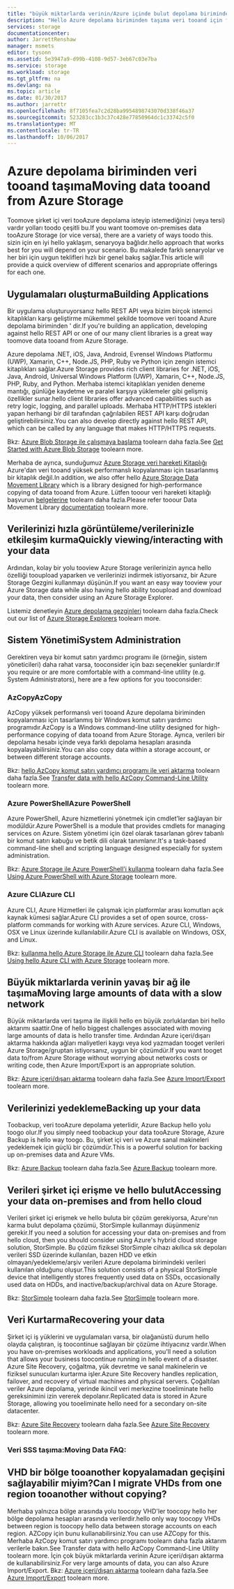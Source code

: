 ```yaml
---
title: "büyük miktarlarda verinin/Azure içinde bulut depolama biriminden aaaMoving | Microsoft Docs"
description: "Hello Azure depolama biriminden taşıma veri tooand için farklı yöntemler genel bakış."
services: storage
documentationcenter: 
author: JarrettRenshaw
manager: msmets
editor: tysonn
ms.assetid: 5e3947a9-d99b-4108-9d57-3eb67c03e7ba
ms.service: storage
ms.workload: storage
ms.tgt_pltfrm: na
ms.devlang: na
ms.topic: article
ms.date: 01/30/2017
ms.author: jarrettr
ms.openlocfilehash: 8f7105fea7c2d28ba9954898743070d338f46a37
ms.sourcegitcommit: 523283cc1b3c37c428e77850964dc1c33742c5f0
ms.translationtype: MT
ms.contentlocale: tr-TR
ms.lasthandoff: 10/06/2017
---
```

# <a name="moving-data-tooand-from-azure-storage"></a><span data-ttu-id="83516-103">Azure depolama biriminden veri tooand taşıma</span><span class="sxs-lookup"><span data-stu-id="83516-103">Moving data tooand from Azure Storage</span></span>
<span data-ttu-id="83516-104">Toomove şirket içi veri tooAzure depolama isteyip istemediğinizi (veya tersi) vardır yolları toodo çeşitli bu.</span><span class="sxs-lookup"><span data-stu-id="83516-104">If you want toomove on-premises data tooAzure Storage (or vice versa), there are a variety of ways toodo this.</span></span> <span data-ttu-id="83516-105">sizin için en iyi hello yaklaşım, senaryoya bağlıdır.</span><span class="sxs-lookup"><span data-stu-id="83516-105">hello approach that works best for you will depend on your scenario.</span></span> <span data-ttu-id="83516-106">Bu makalede farklı senaryolar ve her biri için uygun teklifleri hızlı bir genel bakış sağlar.</span><span class="sxs-lookup"><span data-stu-id="83516-106">This article will provide a quick overview of different scenarios and appropriate offerings for each one.</span></span>

## <a name="building-applications"></a><span data-ttu-id="83516-107">Uygulamaları oluşturma</span><span class="sxs-lookup"><span data-stu-id="83516-107">Building Applications</span></span>
<span data-ttu-id="83516-108">Bir uygulama oluşturuyorsanız hello REST API veya bizim birçok istemci kitaplıkları karşı geliştirme mükemmel şekilde toomove veri tooand Azure depolama biriminden ' dir.</span><span class="sxs-lookup"><span data-stu-id="83516-108">If you're building an application, developing against hello REST API or one of our many client libraries is a great way toomove data tooand from Azure Storage.</span></span>

<span data-ttu-id="83516-109">Azure depolama .NET, iOS, Java, Android, Evrensel Windows Platformu (UWP), Xamarin, C++, Node.JS, PHP, Ruby ve Python için zengin istemci kitaplıkları sağlar.</span><span class="sxs-lookup"><span data-stu-id="83516-109">Azure Storage provides rich client libraries for .NET, iOS, Java, Android, Universal Windows Platform (UWP), Xamarin, C++, Node.JS, PHP, Ruby, and Python.</span></span> <span data-ttu-id="83516-110">Merhaba istemci kitaplıkları yeniden deneme mantığı, günlüğe kaydetme ve paralel karşıya yüklemeler gibi gelişmiş özellikler sunar.</span><span class="sxs-lookup"><span data-stu-id="83516-110">hello client libraries offer advanced capabilities such as retry logic, logging, and parallel uploads.</span></span> <span data-ttu-id="83516-111">Merhaba HTTP/HTTPS istekleri yapan herhangi bir dil tarafından çağrılabilen REST API karşı doğrudan geliştirebilirsiniz.</span><span class="sxs-lookup"><span data-stu-id="83516-111">You can also develop directly against hello REST API, which can be called by any language that makes HTTP/HTTPS requests.</span></span>

<span data-ttu-id="83516-112">Bkz: [Azure Blob Storage ile çalışmaya başlama](storage-dotnet-how-to-use-blobs.md) toolearn daha fazla.</span><span class="sxs-lookup"><span data-stu-id="83516-112">See [Get Started with Azure Blob Storage](storage-dotnet-how-to-use-blobs.md) toolearn more.</span></span>

<span data-ttu-id="83516-113">Merhaba de ayrıca, sunduğumuz [Azure Storage veri hareketi Kitaplığı](https://www.nuget.org/packages/Microsoft.Azure.Storage.DataMovement) Azure'dan veri tooand yüksek performanslı kopyalanması için tasarlanmış bir kitaplık değil.</span><span class="sxs-lookup"><span data-stu-id="83516-113">In addition, we also offer hello [Azure Storage Data Movement Library](https://www.nuget.org/packages/Microsoft.Azure.Storage.DataMovement) which is a library designed for high-performance copying of data tooand from Azure.</span></span> <span data-ttu-id="83516-114">Lütfen tooour veri hareketi kitaplığı başvurun [belgelerine](https://github.com/Azure/azure-storage-net-data-movement) toolearn daha fazla.</span><span class="sxs-lookup"><span data-stu-id="83516-114">Please refer tooour Data Movement Library [documentation](https://github.com/Azure/azure-storage-net-data-movement) toolearn more.</span></span> 

## <a name="quickly-viewinginteracting-with-your-data"></a><span data-ttu-id="83516-115">Verilerinizi hızla görüntüleme/verilerinizle etkileşim kurma</span><span class="sxs-lookup"><span data-stu-id="83516-115">Quickly viewing/interacting with your data</span></span>
<span data-ttu-id="83516-116">Ardından, kolay bir yolu tooview Azure Storage verilerinizin ayrıca hello özelliği tooupload yaparken ve verilerinizi indirmek istiyorsanız, bir Azure Storage Gezgini kullanmayı düşünün.</span><span class="sxs-lookup"><span data-stu-id="83516-116">If you want an easy way tooview your Azure Storage data while also having hello ability tooupload and download your data, then consider using an Azure Storage Explorer.</span></span>

<span data-ttu-id="83516-117">Listemiz denetleyin [Azure depolama gezginleri](storage-explorers.md) toolearn daha fazla.</span><span class="sxs-lookup"><span data-stu-id="83516-117">Check out our list of [Azure Storage Explorers](storage-explorers.md) toolearn more.</span></span>

## <a name="system-administration"></a><span data-ttu-id="83516-118">Sistem Yönetimi</span><span class="sxs-lookup"><span data-stu-id="83516-118">System Administration</span></span>
<span data-ttu-id="83516-119">Gerektiren veya bir komut satırı yardımcı programı ile (örneğin, sistem yöneticileri) daha rahat varsa, tooconsider için bazı seçenekler şunlardır:</span><span class="sxs-lookup"><span data-stu-id="83516-119">If you require or are more comfortable with a command-line utility (e.g. System Administrators), here are a few options for you tooconsider:</span></span>

### <a name="azcopy"></a><span data-ttu-id="83516-120">AzCopy</span><span class="sxs-lookup"><span data-stu-id="83516-120">AzCopy</span></span>
<span data-ttu-id="83516-121">AzCopy yüksek performanslı veri tooand Azure depolama biriminden kopyalanması için tasarlanmış bir Windows komut satırı yardımcı programıdır.</span><span class="sxs-lookup"><span data-stu-id="83516-121">AzCopy is a Windows command-line utility designed for high-performance copying of data tooand from Azure Storage.</span></span> <span data-ttu-id="83516-122">Ayrıca, verileri bir depolama hesabı içinde veya farklı depolama hesapları arasında kopyalayabilirsiniz.</span><span class="sxs-lookup"><span data-stu-id="83516-122">You can also copy data within a storage account, or between different storage accounts.</span></span>

<span data-ttu-id="83516-123">Bkz: [hello AzCopy komut satırı yardımcı programı ile veri aktarma](storage-use-azcopy.md) toolearn daha fazla.</span><span class="sxs-lookup"><span data-stu-id="83516-123">See [Transfer data with hello AzCopy Command-Line Utility](storage-use-azcopy.md) toolearn more.</span></span>

### <a name="azure-powershell"></a><span data-ttu-id="83516-124">Azure PowerShell</span><span class="sxs-lookup"><span data-stu-id="83516-124">Azure PowerShell</span></span>
<span data-ttu-id="83516-125">Azure PowerShell, Azure hizmetlerini yönetmek için cmdlet’ler sağlayan bir modüldür.</span><span class="sxs-lookup"><span data-stu-id="83516-125">Azure PowerShell is a module that provides cmdlets for managing services on Azure.</span></span> <span data-ttu-id="83516-126">Sistem yönetimi için özel olarak tasarlanan görev tabanlı bir komut satırı kabuğu ve betik dili olarak tanımlanır.</span><span class="sxs-lookup"><span data-stu-id="83516-126">It's a task-based command-line shell and scripting language designed especially for system administration.</span></span>

<span data-ttu-id="83516-127">Bkz: [Azure Storage ile Azure PowerShell'i kullanma](storage-powershell-guide-full.md) toolearn daha fazla.</span><span class="sxs-lookup"><span data-stu-id="83516-127">See [Using Azure PowerShell with Azure Storage](storage-powershell-guide-full.md) toolearn more.</span></span>

### <a name="azure-cli"></a><span data-ttu-id="83516-128">Azure CLI</span><span class="sxs-lookup"><span data-stu-id="83516-128">Azure CLI</span></span>
<span data-ttu-id="83516-129">Azure CLI, Azure Hizmetleri ile çalışmak için platformlar arası komutları açık kaynak kümesi sağlar.</span><span class="sxs-lookup"><span data-stu-id="83516-129">Azure CLI provides a set of open source, cross-platform commands for working with Azure services.</span></span> <span data-ttu-id="83516-130">Azure CLI, Windows, OSX ve Linux üzerinde kullanılabilir.</span><span class="sxs-lookup"><span data-stu-id="83516-130">Azure CLI is available on Windows, OSX, and Linux.</span></span>

<span data-ttu-id="83516-131">Bkz: [kullanma hello Azure Storage ile Azure CLI](storage-azure-cli.md) toolearn daha fazla.</span><span class="sxs-lookup"><span data-stu-id="83516-131">See [Using hello Azure CLI with Azure Storage](storage-azure-cli.md) toolearn more.</span></span>

## <a name="moving-large-amounts-of-data-with-a-slow-network"></a><span data-ttu-id="83516-132">Büyük miktarlarda verinin yavaş bir ağ ile taşıma</span><span class="sxs-lookup"><span data-stu-id="83516-132">Moving large amounts of data with a slow network</span></span>
<span data-ttu-id="83516-133">Büyük miktarlarda veri taşıma ile ilişkili hello en büyük zorluklardan biri hello aktarımı saattir.</span><span class="sxs-lookup"><span data-stu-id="83516-133">One of hello biggest challenges associated with moving large amounts of data is hello transfer time.</span></span> <span data-ttu-id="83516-134">Ardından Azure içeri/dışarı aktarma hakkında ağları maliyetleri kaygı veya kod yazmadan tooget verileri Azure Storage/gruptan istiyorsanız, uygun bir çözümdür.</span><span class="sxs-lookup"><span data-stu-id="83516-134">If you want tooget data to/from Azure Storage without worrying about networks costs or writing code, then Azure Import/Export is an appropriate solution.</span></span>

<span data-ttu-id="83516-135">Bkz: [Azure içeri/dışarı aktarma](storage-import-export-service.md) toolearn daha fazla.</span><span class="sxs-lookup"><span data-stu-id="83516-135">See [Azure Import/Export](storage-import-export-service.md) toolearn more.</span></span>

## <a name="backing-up-your-data"></a><span data-ttu-id="83516-136">Verilerinizi yedekleme</span><span class="sxs-lookup"><span data-stu-id="83516-136">Backing up your data</span></span>
<span data-ttu-id="83516-137">Toobackup, veri tooAzure depolama yeterlidir, Azure Backup hello yolu toogo olur.</span><span class="sxs-lookup"><span data-stu-id="83516-137">If you simply need toobackup your data tooAzure Storage, Azure Backup is hello way toogo.</span></span> <span data-ttu-id="83516-138">Bu, şirket içi veri ve Azure sanal makineleri yedeklemek için güçlü bir çözümdür.</span><span class="sxs-lookup"><span data-stu-id="83516-138">This is a powerful solution for backing up on-premises data and Azure VMs.</span></span>

<span data-ttu-id="83516-139">Bkz: [Azure Backup](../backup/backup-introduction-to-azure-backup.md) toolearn daha fazla.</span><span class="sxs-lookup"><span data-stu-id="83516-139">See [Azure Backup](../backup/backup-introduction-to-azure-backup.md) toolearn more.</span></span>

## <a name="accessing-your-data-on-premises-and-from-hello-cloud"></a><span data-ttu-id="83516-140">Verileri şirket içi erişme ve hello bulut</span><span class="sxs-lookup"><span data-stu-id="83516-140">Accessing your data on-premises and from hello cloud</span></span>
<span data-ttu-id="83516-141">Verileri şirket içi erişmek ve hello buluta bir çözüm gerekiyorsa, Azure'nın karma bulut depolama çözümü, StorSimple kullanmayı düşünmeniz gerekir.</span><span class="sxs-lookup"><span data-stu-id="83516-141">If you need a solution for accessing your data on-premises and from hello cloud, then you should consider using Azure's hybrid cloud storage solution, StorSimple.</span></span> <span data-ttu-id="83516-142">Bu çözüm fiziksel StorSimple cihazı akıllıca sık depoları verileri SSD üzerinde kullanılan, bazen HDD ve etkin olmayan/yedekleme/arşiv verileri Azure depolama birimindeki verileri kullanılan olduğunu oluşur.</span><span class="sxs-lookup"><span data-stu-id="83516-142">This solution consists of a physical StorSimple device that intelligently stores frequently used data on SSDs, occasionally used data on HDDs, and inactive/backup/archival data on Azure Storage.</span></span>

<span data-ttu-id="83516-143">Bkz: [StorSimple](../storsimple/storsimple-overview.md) toolearn daha fazla.</span><span class="sxs-lookup"><span data-stu-id="83516-143">See [StorSimple](../storsimple/storsimple-overview.md) toolearn more.</span></span>

## <a name="recovering-your-data"></a><span data-ttu-id="83516-144">Veri Kurtarma</span><span class="sxs-lookup"><span data-stu-id="83516-144">Recovering your data</span></span>
<span data-ttu-id="83516-145">Şirket içi iş yüklerini ve uygulamaları varsa, bir olağanüstü durum hello olayda çalıştıran, iş toocontinue sağlayan bir çözüme ihtiyacınız vardır.</span><span class="sxs-lookup"><span data-stu-id="83516-145">When you have on-premises workloads and applications, you'll need a solution that allows your business toocontinue running in hello event of a disaster.</span></span> <span data-ttu-id="83516-146">Azure Site Recovery, çoğaltma, yük devretme ve sanal makinelerin ve fiziksel sunucuları kurtarma işler.</span><span class="sxs-lookup"><span data-stu-id="83516-146">Azure Site Recovery handles replication, failover, and recovery of virtual machines and physical servers.</span></span> <span data-ttu-id="83516-147">Çoğaltılan veriler Azure depolama, yerinde ikincil veri merkezine tooeliminate hello gereksinimini izin vererek depolanır.</span><span class="sxs-lookup"><span data-stu-id="83516-147">Replicated data is stored in Azure Storage, allowing you tooeliminate hello need for a secondary on-site datacenter.</span></span>

<span data-ttu-id="83516-148">Bkz: [Azure Site Recovery](../site-recovery/site-recovery-overview.md) toolearn daha fazla.</span><span class="sxs-lookup"><span data-stu-id="83516-148">See [Azure Site Recovery](../site-recovery/site-recovery-overview.md) toolearn more.</span></span>
### <a name="moving-data-faq"></a><span data-ttu-id="83516-149">Veri SSS taşıma:</span><span class="sxs-lookup"><span data-stu-id="83516-149">Moving Data FAQ:</span></span>
## <a name="can-i-migrate-vhds-from-one-region-tooanother-without-copying"></a><span data-ttu-id="83516-150">VHD bir bölge tooanother kopyalamadan geçişini sağlayabilir miyim?</span><span class="sxs-lookup"><span data-stu-id="83516-150">Can I migrate VHDs from one region tooanother without copying?</span></span>
<span data-ttu-id="83516-151">Merhaba yalnızca bölge arasında yolu toocopy VHD'ler toocopy hello her bölge depolama hesapları arasında verilerdir.</span><span class="sxs-lookup"><span data-stu-id="83516-151">hello only way toocopy VHDs between region is toocopy hello data between storage accounts on each region.</span></span> <span data-ttu-id="83516-152">AZCopy için bunu kullanabilirsiniz.</span><span class="sxs-lookup"><span data-stu-id="83516-152">You can use AZCopy for this.</span></span> <span data-ttu-id="83516-153">Merhaba AzCopy komut satırı yardımcı programı toolearn daha fazla aktarım verilerle bakın.</span><span class="sxs-lookup"><span data-stu-id="83516-153">See Transfer data with hello AzCopy Command-Line Utility toolearn more.</span></span> <span data-ttu-id="83516-154">İçin çok büyük miktarlarda verinin Azure içeri/dışarı aktarma de kullanabilirsiniz.</span><span class="sxs-lookup"><span data-stu-id="83516-154">For very large amounts of data, you can also Azure Import/Export.</span></span> <span data-ttu-id="83516-155">Bkz: [Azure içeri/dışarı aktarma](https://docs.microsoft.com/en-us/azure/storage/storage-import-export-service) toolearn daha fazla.</span><span class="sxs-lookup"><span data-stu-id="83516-155">See [Azure Import/Export](https://docs.microsoft.com/en-us/azure/storage/storage-import-export-service) toolearn more.</span></span>

